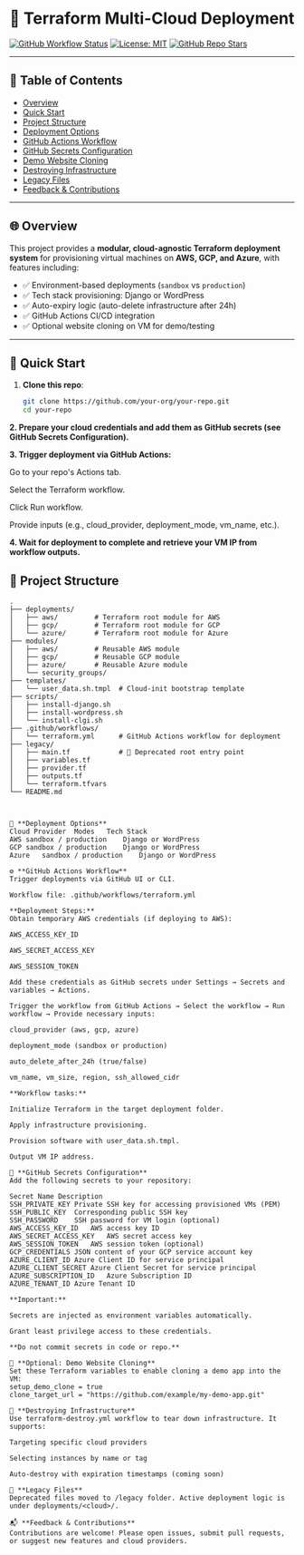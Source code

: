 # 🧾 Terraform Multi-Cloud Deployment

[![GitHub Workflow Status](https://img.shields.io/github/actions/workflow/status/your-org/your-repo/terraform.yml?branch=main&label=CI/CD&logo=github)](https://github.com/your-org/your-repo/actions/workflows/terraform.yml)
[![License: MIT](https://img.shields.io/badge/license-MIT-green.svg)](LICENSE)
[![GitHub Repo Stars](https://img.shields.io/github/stars/your-org/your-repo?style=social)](https://github.com/your-org/your-repo/stargazers)

---

## 📌 Table of Contents

- [Overview](#-overview)  
- [Quick Start](#-quick-start)  
- [Project Structure](#-project-structure)  
- [Deployment Options](#-deployment-options)  
- [GitHub Actions Workflow](#-github-actions-workflow)  
- [GitHub Secrets Configuration](#-github-secrets-configuration)  
- [Demo Website Cloning](#-optional-demo-website-cloning)  
- [Destroying Infrastructure](#-destroying-infrastructure)  
- [Legacy Files](#-legacy-files)  
- [Feedback & Contributions](#-feedback--contributions)  

---

## 🌐 Overview

This project provides a **modular, cloud-agnostic Terraform deployment system** for provisioning virtual machines on **AWS, GCP, and Azure**, with features including:

- ✅ Environment-based deployments (`sandbox` vs `production`)  
- ✅ Tech stack provisioning: Django or WordPress  
- ✅ Auto-expiry logic (auto-delete infrastructure after 24h)  
- ✅ GitHub Actions CI/CD integration  
- ✅ Optional website cloning on VM for demo/testing  

---

## 🚀 Quick Start

1. **Clone this repo**:

      ```bash
   git clone https://github.com/your-org/your-repo.git
   cd your-repo

**2. Prepare your cloud credentials and add them as GitHub secrets (see GitHub Secrets Configuration).**

**3. Trigger deployment via GitHub Actions:**

Go to your repo's Actions tab.

Select the Terraform workflow.

Click Run workflow.

Provide inputs (e.g., cloud_provider, deployment_mode, vm_name, etc.).

**4. Wait for deployment to complete and retrieve your VM IP from workflow outputs.**



## 📁 Project Structure

```plaintext
.
├── deployments/
│   ├── aws/         # Terraform root module for AWS
│   ├── gcp/         # Terraform root module for GCP
│   └── azure/       # Terraform root module for Azure
├── modules/
│   ├── aws/         # Reusable AWS module
│   ├── gcp/         # Reusable GCP module
│   ├── azure/       # Reusable Azure module
│   └── security_groups/
├── templates/
│   └── user_data.sh.tmpl  # Cloud-init bootstrap template
├── scripts/
│   ├── install-django.sh
│   ├── install-wordpress.sh
│   └── install-clgi.sh
├── .github/workflows/
│   └── terraform.yml      # GitHub Actions workflow for deployment
├── legacy/
│   ├── main.tf            # 🛑 Deprecated root entry point
│   ├── variables.tf
│   ├── provider.tf
│   ├── outputs.tf
│   └── terraform.tfvars
└── README.md



🚀 **Deployment Options**
Cloud Provider	Modes	Tech Stack
AWS	sandbox / production	Django or WordPress
GCP	sandbox / production	Django or WordPress
Azure	sandbox / production	Django or WordPress

⚙️ **GitHub Actions Workflow**
Trigger deployments via GitHub UI or CLI.

Workflow file: .github/workflows/terraform.yml

**Deployment Steps:**
Obtain temporary AWS credentials (if deploying to AWS):

AWS_ACCESS_KEY_ID

AWS_SECRET_ACCESS_KEY

AWS_SESSION_TOKEN

Add these credentials as GitHub secrets under Settings → Secrets and variables → Actions.

Trigger the workflow from GitHub Actions → Select the workflow → Run workflow → Provide necessary inputs:

cloud_provider (aws, gcp, azure)

deployment_mode (sandbox or production)

auto_delete_after_24h (true/false)

vm_name, vm_size, region, ssh_allowed_cidr

**Workflow tasks:**

Initialize Terraform in the target deployment folder.

Apply infrastructure provisioning.

Provision software with user_data.sh.tmpl.

Output VM IP address.

🔐 **GitHub Secrets Configuration**
Add the following secrets to your repository:

Secret Name	Description
SSH_PRIVATE_KEY	Private SSH key for accessing provisioned VMs (PEM)
SSH_PUBLIC_KEY	Corresponding public SSH key
SSH_PASSWORD	SSH password for VM login (optional)
AWS_ACCESS_KEY_ID	AWS access key ID
AWS_SECRET_ACCESS_KEY	AWS secret access key
AWS_SESSION_TOKEN	AWS session token (optional)
GCP_CREDENTIALS	JSON content of your GCP service account key
AZURE_CLIENT_ID	Azure Client ID for service principal
AZURE_CLIENT_SECRET	Azure Client Secret for service principal
AZURE_SUBSCRIPTION_ID	Azure Subscription ID
AZURE_TENANT_ID	Azure Tenant ID

**Important:**

Secrets are injected as environment variables automatically.

Grant least privilege access to these credentials.

**Do not commit secrets in code or repo.**

🧩 **Optional: Demo Website Cloning**
Set these Terraform variables to enable cloning a demo app into the VM:
setup_demo_clone = true
clone_target_url = "https://github.com/example/my-demo-app.git"

🧨 **Destroying Infrastructure**
Use terraform-destroy.yml workflow to tear down infrastructure. It supports:

Targeting specific cloud providers

Selecting instances by name or tag

Auto-destroy with expiration timestamps (coming soon)

🧹 **Legacy Files**
Deprecated files moved to /legacy folder. Active deployment logic is under deployments/<cloud>/.

📬 **Feedback & Contributions**
Contributions are welcome! Please open issues, submit pull requests, or suggest new features and cloud providers.



